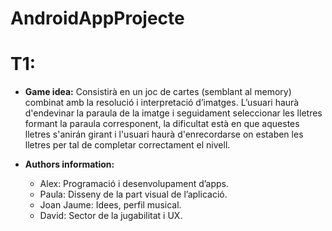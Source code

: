 # AndroidAppProjecte
# T1:

- **Game idea:** Consistirà en un joc de cartes (semblant al memory) combinat amb la resolució i interpretació d’imatges. L’usuari haurà d'endevinar la paraula de la imatge i seguidament seleccionar les lletres formant la paraula corresponent, la dificultat està en que aquestes lletres s'anirán girant i l'usuari haurà d'enrecordarse on estaben les lletres per tal de completar correctament el nivell.

- **Authors information:**
    - Alex: Programació i desenvolupament d’apps.
    - Paula: Disseny de la part visual de l’aplicació.
    - Joan Jaume: Idees, perfil musical.
    - David: Sector de la jugabilitat i UX.
